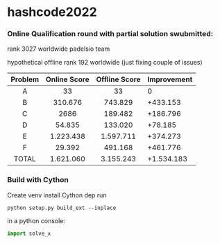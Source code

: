 # hashcode2022

### Online Qualification round with partial solution swubmitted:

rank 3027 worldwide padelsio team

hypothetical offline rank 192 worldwide (just fixing couple of issues)

| Problem | Online Score | Offline Score | Improvement |
|:-------:|:------------:|:-------------:|-------------|
|    A    |      33      |      33       | 0           |
|    B    |   310.676    |    743.829    | +433.153    |
|    C    |     2686     |    189.482    | +186.796    |
|    D    |    54.835    |    133.020    | +78.185     |
|    E    |  1.223.438   |   1.597.711   | +374.273    |
|    F    |    29.392    |    491.168    | +461.776    |
|  TOTAL  |  1.621.060   |   3.155.243   | +1.534.183  |


### Build with Cython

Create venv install Cython dep run

```shell
python setup.py build_ext --inplace
```

in a python console:

```python
import solve_x
```
